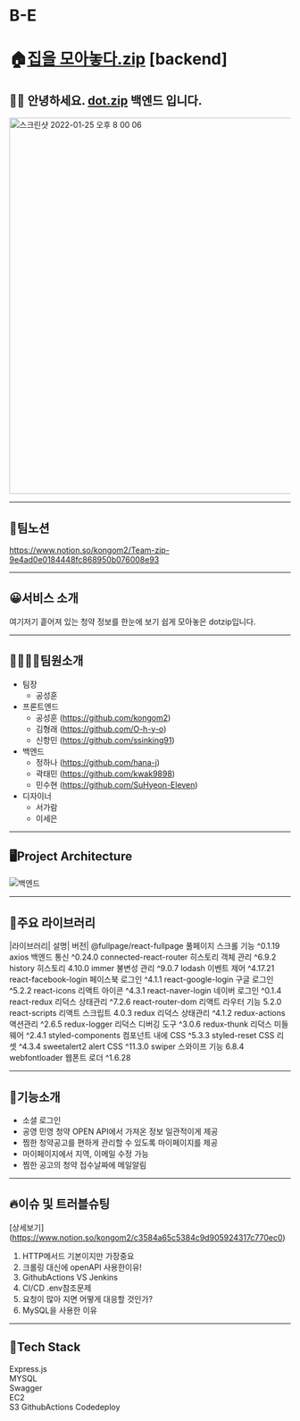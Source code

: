# B-E

# 🏠[집을 모아놓다.zip](https://www.dotzip.today) [backend]

## 🙋‍♀️ 안녕하세요. [dot.zip](https://www.kkuljohab.com/) 백엔드 입니다.

<img width="673" alt="스크린샷 2022-01-25 오후 8 00 06" src="https://user-images.githubusercontent.com/80023108/150964817-baf6912d-46f3-4f66-a4c2-b596945846cc.png">

---

## 🐥팀노션

https://www.notion.so/kongom2/Team-zip-9e4ad0e0184448fc868950b076008e93

---

## 😀서비스 소개

여기저기 흩어져 있는 청약 정보를 한눈에 보기 쉽게 모아놓은 dotzip입니다.

---

## 👨‍👩‍👧‍👧팀원소개

- 팀장
  - 공성훈
- 프론트엔드
  - 공성훈 (https://github.com/kongom2)
  - 김형래 (https://github.com/O-h-y-o)
  - 신항민 (https://github.com/ssinking91)
- 백엔드
  - 정하나 (https://github.com/hana-j)
  - 곽태민 (https://github.com/kwak9898)
  - 민수현 (https://github.com/SuHyeon-Eleven)
- 디자이너
  - 서가람
  - 이세은

---

## 🖥Project Architecture

![백엔드](https://user-images.githubusercontent.com/80023108/150957823-87a08bd6-52cb-4721-9a6b-7e6395bbae46.png)

---

## 📕주요 라이브러리

|라이브러리|	설명|	버전|
@fullpage/react-fullpage	풀페이지 스크롤 기능	^0.1.19
axios	백엔드 통신	^0.24.0
connected-react-router	히스토리 객체 관리	^6.9.2
history	히스토리	4.10.0
immer	불변성 관리	^9.0.7
lodash	이벤트 제어	^4.17.21
react-facebook-login	페이스북 로그인	^4.1.1
react-google-login	구글 로그인	^5.2.2
react-icons	리액트 아이콘	^4.3.1
react-naver-login	네이버 로그인	^0.1.4
react-redux	리덕스 상태관리	^7.2.6
react-router-dom	리액트 라우터 기능	5.2.0
react-scripts	리액트 스크립트	4.0.3
redux	리덕스 상태관리	^4.1.2
redux-actions	액션관리	^2.6.5
redux-logger	리덕스 디버깅 도구	^3.0.6
redux-thunk	리덕스 미들웨어	^2.4.1
styled-components	컴포넌트 내에 CSS	^5.3.3
styled-reset	CSS 리셋	^4.3.4
sweetalert2	alert CSS	^11.3.0
swiper	스와이프 기능	6.8.4
webfontloader	웹폰트 로더	^1.6.28

---

## 🌠기능소개

- 소셜 로그인
- 공영 민영 청약 OPEN API에서 가져온 정보 일관적이게 제공
- 찜한 청약공고를 편하게 관리할 수 있도록 마이페이지를 제공
- 마이페이지에서 지역, 이메일 수정 가능
- 찜한 공고의 청약 접수날짜에 메일알림

---

## 🔥이슈 및 트러블슈팅
[상세보기] (https://www.notion.so/kongom2/c3584a65c5384c9d905924317c770ec0)
1. HTTP메서드 기본이지만 가장중요
2. 크롤링 대신에 openAPI 사용한이유!
3. GithubActions VS Jenkins
4. CI/CD .env참조문제
5. 요청이 많아 지면 어떻게 대응할 것인가?
6. MySQL을 사용한 이유

---

## 📌Tech Stack

Express.js  
MYSQL  
Swagger  
EC2  
S3
GithubActions
Codedeploy
